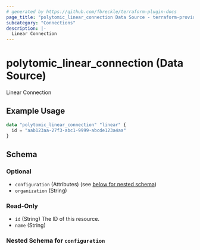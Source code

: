 ```yaml
---
# generated by https://github.com/fbreckle/terraform-plugin-docs
page_title: "polytomic_linear_connection Data Source - terraform-provider-polytomic"
subcategory: "Connections"
description: |-
  Linear Connection
---
```


# polytomic_linear_connection (Data Source)

Linear Connection

## Example Usage

```terraform
data "polytomic_linear_connection" "linear" {
  id = "aab123aa-27f3-abc1-9999-abcde123a4aa"
}
```

<!-- schema generated by tfplugindocs -->
## Schema

### Optional

- `configuration` (Attributes) (see [below for nested schema](#nestedatt--configuration))
- `organization` (String)

### Read-Only

- `id` (String) The ID of this resource.
- `name` (String)

<a id="nestedatt--configuration"></a>
### Nested Schema for `configuration`


